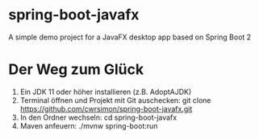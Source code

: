 # spring-boot-javafx
A simple demo project for a JavaFX desktop app based  on Spring Boot 2

# Der Weg zum Glück
1. Ein JDK 11 oder höher installieren (z.B. AdoptAJDK)
2. Terminal öffnen und Projekt mit Git auschecken:
git clone https://github.com/cwrsimon/spring-boot-javafx.git
3. In den Ordner wechseln:
   cd spring-boot-javafx
4. Maven anfeuern:
   ./mvnw spring-boot:run
   
